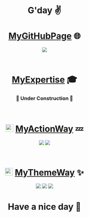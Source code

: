 <div align="center">

# G'day :v:

# [MyGitHubPage](https://sitdisch.github.io/ "Visit me") :globe_with_meridians:
<a href="https://sitdisch.github.io/" title="Visit me" target="_blank"><img src="https://repository-images.githubusercontent.com/204969045/f53a1280-4a8d-11eb-9755-ad98f6c6ca18" /></a>

<br>

# [MyExpertise](https://sitdisch.github.io/#myexpertise "Explore this") :mortar_board:

### :hammer: **Under Construction** :wrench:

<br>

# <a href="https://github.com/myactionway" title="Explore this" target="_blank"><img src="https://avatars.githubusercontent.com/u/80457499?s=60&amp;v=4" alt="@MyActionWay" size="25" height="25" width="25" class="avatar "></img></a> [MyActionWay](https://github.com/myactionway "Explore this") :zzz:
<a href="https://github.com/myactionway/branch-pruner-action" title="Explore this" target="_blank"><img src="https://github-readme-stats.vercel.app/api/pin/?username=myactionway&repo=branch-pruner-action&theme=monokai" /></a>
<a href="https://github.com/myactionway/branch-pruner-workflow" title="Explore this" target="_blank"><img src="https://github-readme-stats.vercel.app/api/pin/?username=myactionway&repo=branch-pruner-workflow&theme=monokai" /></a>

<br>

# <a href="https://github.com/mythemeway" title="Explore this" target="_blank"><img src="https://avatars.githubusercontent.com/u/52597090?s=60&amp;v=4" alt="@MyThemeWay" size="25" height="25" width="25" class="avatar "></img></a> [MyThemeWay](https://github.com/mythemeway "Explore this") :sparkles:
<a href="https://github.com/mythemeway" title="Explore this" target="_blank"><img src="https://i.redd.it/txxr1z113ib61.gif" /></a>
<a href="https://github.com/MyThemeWay/Dark-Particle" title="Explore this" target="_blank"><img src="https://github-readme-stats.vercel.app/api/pin/?username=mythemeway&repo=Dark-Particle&theme=monokai&show_owner" /></a>
<a href="https://github.com/MyThemeWay/Light-Particle" title="Explore this" target="_blank"><img src="https://github-readme-stats.vercel.app/api/pin/?username=mythemeway&repo=Light-Particle" /></a>

# Have a nice day :wave:
</div>

